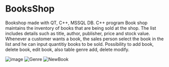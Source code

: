 # BooksShop
Bookshop made with QT, C++, MSSQL DB. 
C++ program Book shop maintains the inventory of books that are being sold at the shop. The list includes details such as title, author, publisher, price and stock value. Whenever a customer wants a book, the sales person select the book in the list and he can input quantitiy books to be sold.
Possibility to add book, delete book, edit book, also table genre add, delete modify.

![image](https://github.com/nenox1/BooksShop-with-GUI-QT-/assets/42572782/914314c6-21b9-405d-9335-365cb6b13859)
![Genre](https://github.com/nenox1/BooksShop-with-GUI-QT-/assets/42572782/cfbbd521-48fa-4bb1-890e-7f29e4d8d793)
![NewBook](https://github.com/nenox1/BooksShop-with-GUI-QT-/assets/42572782/0bcc065b-d5df-4c0e-a68f-acb5fc4f01d8)
